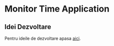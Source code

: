 # Monitor Time Application

## Idei Dezvoltare

Pentru ideile de dezvoltare apasa [aici](docs/IDEAS.md).